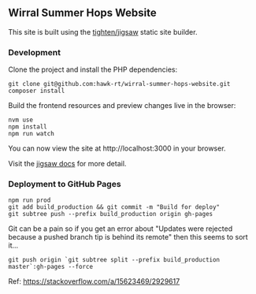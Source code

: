 ## Wirral Summer Hops Website

This site is built using the [tighten/jigsaw](https://github.com/tighten/jigsaw) static site builder.

### Development

Clone the project and install the PHP dependencies:

```shell
git clone git@github.com:hawk-rt/wirral-summer-hops-website.git
composer install
```

Build the frontend resources and preview changes live in the browser: 

```shell
nvm use
npm install
npm run watch
```

You can now view the site at http://localhost:3000 in your browser.

Visit the [jigsaw docs](https://jigsaw.tighten.com/docs/installation/) for more detail.

### Deployment to GitHub Pages

```shell
npm run prod
git add build_production && git commit -m "Build for deploy"
git subtree push --prefix build_production origin gh-pages
```

Git can be a pain so if you get an error about "Updates were rejected because a pushed branch tip is behind its remote" then this seems to sort it...

```
git push origin `git subtree split --prefix build_production master`:gh-pages --force
```

Ref: https://stackoverflow.com/a/15623469/2929617